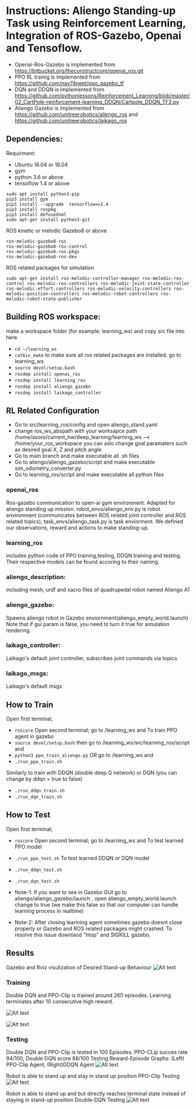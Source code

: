 # Instructions: Aliengo Standing-up Task using Reinforcement Learning, Integration of ROS-Gazebo, Openai and Tensoflow.


* Openai-Ros-Gazebo is implemented from 
https://bitbucket.org/theconstructcore/openai_ros.git 
* PPO RL trainig is implemented from 
https://github.com/nav74neet/ppo_gazebo_tf
* DQN and DDQN is implemented from
https://github.com/pythonlessons/Reinforcement_Learning/blob/master/02_CartPole-reinforcement-learning_DDQN/Cartpole_DDQN_TF2.py
* Aliengo Gazebo is implemented from 
https://github.com/unitreerobotics/aliengo_ros and https://github.com/unitreerobotics/laikago_ros


## Dependencies:
Requirment:
* Ubuntu 16.04 or 18.04
* gym
*  python 3.6 or above
*  tensoflow 1.4 or above
```
sudo apt install python3-pip
pip3 install gym
pip3 install --upgrade  tensorflow==1.4
pip3 install rospkg
pip3 install defusedxml
sudo apt-get install python3-git
```
ROS kinetic  or melodic
Gazebo8 or above
```
ros-melodic-gazebo8-ros 
ros-melodic-gazebo8-ros-control
ros-melodic-gazebo8-ros-pkgs
ros-melodic-gazebo8-ros-dev
```
ROS related packages for simulation
```
sudo apt-get install ros-melodic-controller-manager ros-melodic-ros-control ros-melodic-ros-controllers ros-melodic-joint-state-controller ros-melodic-effort-controllers ros-melodic-velocity-controllers ros-melodic-position-controllers ros-melodic-robot-controllers ros-melodic-robot-state-publisher
```


## Building ROS workspace:

make a workspace folder (for example: learning_ws) and copy src file into here.
* `cd ~/learning_ws`
* `catkin_make`
to make sure all ros related packages are installed, go to learning_ws
* `source devel/setup.bash`
* `rosdep install openai_ros`<br>
* `rosdep install learning_ros`<br>
* `rosdep install aliengo_gazebo`<br>
* `rosdep install laikago_controller`<br>

## RL Related Configuration
* Go to src/learning_ros/config and open aliengo_stand.yaml
* change ros_ws_abspath with your worksapce path
/home/asoro/current_hw/deep_learning/learning_ws --> /home/your_ros_workspace
you can aslo change goal paramaters such as desired goal X, Z and pitch angle. 
* Go to main branch and make executable all .sh files
* Go to aliengo/aliengo_gazebo/script and make executable sim_odometry_converter.py
* Go to learning_ros/script and make executable all python files


### openai_ros
Ros-gazebo communication to open-ai gym environment. 
Adapted for aliengo standing up mission. 
robot_envs/aliengo_env.py is robot environment (communicates between ROS related joint controller and ROS related topics), task_envs/aliengo_task.py is task enviorment. We defined our observations, reward and actions to make standing-up.
### learning_ros
includes python code of PPO training,testing, DDQN training and testing. Their respective models can be found accoring to their naming. 

### aliengo_description:
including mesh, urdf and xacro files of quadrupedal robot named Aliengo A1
### aliengo_gazebo:
Spawns aliengo robot in Gazebo enviornment(aliengo_empty_world.launch) Note that if gui param is false, you need to turn it true for simulation rendering. 
### laikago_controller:
Laikago's default joint controller, subscribes joint commands via topics
### laikago_msgs:
Laikago's default msgs


## How to Train
Open first terminal;
* `roscore`
Open second terminal;
go to /learning_ws and 
To train PPO agent in gazebo 
* `source devel/setup.bash`
then go to /learning_ws/src/learning_ros/script and 
* `python3 ppo_train_aliengo.py`
OR 
go to /learning_ws and 
* `./run_ppo_train.sh`

Similarly to train with DDQN (double deep Q network) or DQN (you can change by  ddqn = true to false)
* `./run_ddqn_train.sh`
* `./run_dqn_train.sh`
## How to Test
Open first terminal;
* `roscore`
Open second terminal;
go to /learning_ws and 
To test learned PPO model
* `./run_ppo_test.sh`
To test learned DDQN or DQN model
* `./run_ddqn_test.sh`
* `./run_dqn_test.sh`

* Note-1: If you want to see in Gazebo GUI go to aliengo/aliengo_gazebo/launch , open aliengo_empty_world.launch
change <arg name="gui" default="false"/> to true (we  make this false so that our computer can handle learning process in realtime)
* Note-2: After closing learining agent sometimes gazebo doesnt close properly or Gazebo and ROS related packages might crashed. To resolve this issue downlaod "htop" and SIGKILL gazebo. 

## Results
Gazebo and Rviz visulization of Desired Stand-up Behaviour
![Alt text](docs/gazebo_rviz_result.png?raw=true "Snapshots of Standing-up Position: (Left) Gazebo Physic Simulator (Right) Rviz Sensor-Reward Visualization where green arrow indicate robot reached the goal pose , red cube indicate 1st reward, blue cube 2nd rewardand green cube 3th reward")
### Training
Double DQN and PPO-Clip is trained around 260 episodes. Learning terminates after 10 consecutive high reward.

![Alt text](docs/train_graphs.png?raw=true "Training Reward-Episode Graphs: (Left) PPO-Clip Agent, (Right)DDQN Agent")


![Alt text](docs/train_ppo.gif?raw=true "PPO-Clip Training")
### Testing
Double DQN and PPO-Clip is tested in 100 Episodes. PPO-CLip succes rate 94/100, Double DQN score 88/100
Testing Reward-Episode Graphs: (Left) PPO-Clip Agent, (Right)DDQN Agent
![Alt text](docs/testing_graphs.png?raw=true "Testing Reward-Episode Graphs: (Left) PPO-Clip Agent, (Right)DDQN Agent")

Robot is able to stand up and stay in stand up position
PPO-Clip Testing
![Alt text](docs/testing_ppo.gif?raw=true "PPO-Clip Testing")

Robot is able to stand up and  but directly reaches terminal state instead of staying in stand-up position 
Double-DQN Testing
![Alt text](docs/testing_ddqn.gif?raw=true "Double-DQN Testing")






